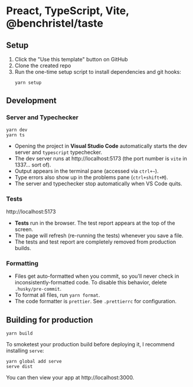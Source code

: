# Preact, TypeScript, Vite, @benchristel/taste

## Setup

1. Click the "Use this template" button on GitHub
2. Clone the created repo
3. Run the one-time setup script to install dependencies and git hooks:
   ```
   yarn setup
   ```

## Development

### Server and Typechecker

```
yarn dev
yarn ts
```

- Opening the project in **Visual Studio Code** automatically starts the dev server and `typescript` typechecker.
- The dev server runs at http://localhost:5173 (the port number is `vite` in 1337... sort of).
- Output appears in the terminal pane (accessed via `ctrl+~`).
- Type errors also show up in the problems pane (`ctrl+shift+M`).
- The server and typechecker stop automatically when VS Code quits.

### Tests

http://localhost:5173

- **Tests** run in the browser. The test report appears at the top of the screen.
- The page will refresh (re-running the tests) whenever you save a file.
- The tests and test report are completely removed from production builds.

### Formatting

- Files get auto-formatted when you commit, so you'll never check in inconsistently-formatted code. To disable this behavior, delete `.husky/pre-commit`.
- To format all files, run `yarn format`.
- The code formatter is `prettier`. See `.prettierrc` for configuration.

## Building for production

```
yarn build
```

To smoketest your production build before deploying it, I recommend installing `serve`:

```
yarn global add serve
serve dist
```

You can then view your app at http://localhost:3000.
